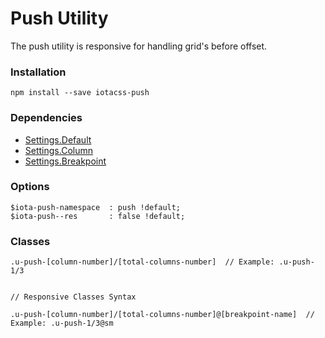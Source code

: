 # Push Utility #

The push utility is responsive for handling grid's before offset.


### Installation ###

```
npm install --save iotacss-push
```


### Dependencies ###

* [Settings.Default](https://github.com/iotacss/settings.default)
* [Settings.Column](https://github.com/iotacss/settings.column)
* [Settings.Breakpoint](https://github.com/iotacss/settings.breakpoint)


### Options ###

```
$iota-push-namespace  : push !default;
$iota-push--res       : false !default;
```


### Classes ###

```
.u-push-[column-number]/[total-columns-number]  // Example: .u-push-1/3


// Responsive Classes Syntax

.u-push-[column-number]/[total-columns-number]@[breakpoint-name]  // Example: .u-push-1/3@sm
```
